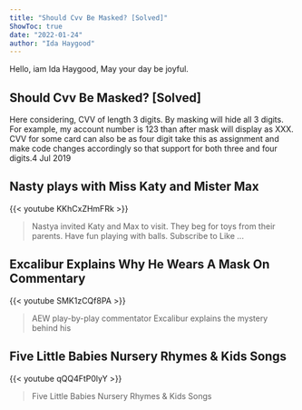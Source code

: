 ```yaml
---
title: "Should Cvv Be Masked? [Solved]"
ShowToc: true 
date: "2022-01-24"
author: "Ida Haygood" 
---
```


Hello, iam Ida Haygood, May your day be joyful.
## Should Cvv Be Masked? [Solved]
Here considering, CVV of length 3 digits. By masking will hide all 3 digits. For example, my account number is 123 than after mask will display as XXX. CVV for some card can also be as four digit take this as assignment and make code changes accordingly so that support for both three and four digits.4 Jul 2019

## Nasty plays with Miss Katy and Mister Max
{{< youtube KKhCxZHmFRk >}}
>Nastya invited Katy and Max to visit. They beg for toys from their parents. Have fun playing with balls.
Subscribe to Like ...

## Excalibur Explains Why He Wears A Mask On Commentary
{{< youtube SMK1zCQf8PA >}}
>AEW play-by-play commentator Excalibur explains the mystery behind his 

## Five Little Babies Nursery Rhymes & Kids Songs
{{< youtube qQQ4FtP0lyY >}}
>Five Little Babies Nursery Rhymes & Kids Songs

